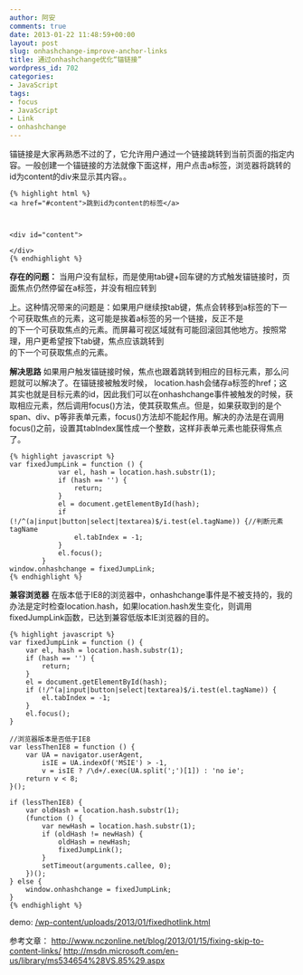 ```yaml
---
author: 阿安
comments: true
date: 2013-01-22 11:48:59+00:00
layout: post
slug: onhashchange-improve-anchor-links
title: 通过onhashchange优化“锚链接”
wordpress_id: 702
categories:
- JavaScript
tags:
- focus
- JavaScript
- Link
- onhashchange
---
```


锚链接是大家再熟悉不过的了，它允许用户通过一个链接跳转到当前页面的指定内容。一般创建一个锚链接的方法就像下面这样，用户点击a标签，浏览器将跳转的id为content的div来显示其内容。。

    
    {% highlight html %}
    <a href="#content">跳到id为content的标签</a>



    <div id="content">

    </div>
    {% endhighlight %}




**存在的问题：**
当用户没有鼠标，而是使用tab键+回车键的方式触发锚链接时，页面焦点仍然停留在a标签，并没有相应转到<div id="content">上。这种情况带来的问题是：如果用户继续按tab键，焦点会转移到a标签的下一个可获取焦点的元素，这可能是挨着a标签的另一个链接，反正不是<div id="content">的下一个可获取焦点的元素。而屏幕可视区域就有可能回滚回其他地方。按照常理，用户更希望按下tab键，焦点应该跳转到<div id="content">的下一个可获取焦点的元素。
<!-- more -->
**解决思路**
如果用户触发锚链接时候，焦点也跟着跳转到相应的目标元素，那么问题就可以解决了。在锚链接被触发时候， location.hash会储存a标签的href；这其实也就是目标元素的id，因此我们可以在onhashchange事件被触发的时候，获取相应元素，然后调用focus()方法，使其获取焦点。但是，如果获取到的是个span、div、p等非表单元素，focus()方法却不能起作用。解决的办法是在调用focus()之前，设置其tabIndex属性成一个整数，这样非表单元素也能获得焦点了。

    
    {% highlight javascript %}
    var fixedJumpLink = function () {
                var el, hash = location.hash.substr(1);
                if (hash == '') {
                    return;
                }
                el = document.getElementById(hash);
                if (!/^(a|input|button|select|textarea)$/i.test(el.tagName)) {//判断元素tagName
                    el.tabIndex = -1;
                }
                el.focus();
            }
    window.onhashchange = fixedJumpLink;
    {% endhighlight %}




**兼容浏览器**
在版本低于IE8的浏览器中，onhashchange事件是不被支持的，我的办法是定时检查location.hash，如果location.hash发生变化，则调用fixedJumpLink函数，已达到兼容低版本IE浏览器的目的。

    
    {% highlight javascript %}
    var fixedJumpLink = function () {
        var el, hash = location.hash.substr(1);
        if (hash == '') {
            return;
        }
        el = document.getElementById(hash);
        if (!/^(a|input|button|select|textarea)$/i.test(el.tagName)) {
            el.tabIndex = -1;
        }
        el.focus();
    }

    //浏览器版本是否低于IE8
    var lessThenIE8 = function () {
        var UA = navigator.userAgent,
            isIE = UA.indexOf('MSIE') > -1,
            v = isIE ? /\d+/.exec(UA.split(';')[1]) : 'no ie';
        return v < 8;
    }();

    if (lessThenIE8) {
        var oldHash = location.hash.substr(1);
        (function () {
            var newHash = location.hash.substr(1);
            if (oldHash != newHash) {
                oldHash = newHash;
                fixedJumpLink();
            }
            setTimeout(arguments.callee, 0);
        })();
    } else {
        window.onhashchange = fixedJumpLink;
    }
    {% endhighlight %}




demo:
[/wp-content/uploads/2013/01/fixedhotlink.html](/wp-content/uploads/2013/01/fixedhotlink.html)



参考文章：
http://www.nczonline.net/blog/2013/01/15/fixing-skip-to-content-links/
http://msdn.microsoft.com/en-us/library/ms534654%28VS.85%29.aspx
